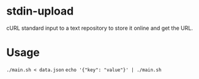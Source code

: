 # stdin-upload
cURL standard input to a text repository to store it online and get the URL.

# Usage
`./main.sh < data.json`
`echo '{"key": "value"}' | ./main.sh`

